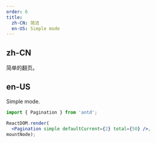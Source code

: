 ```yaml
---
order: 6
title:
  zh-CN: 简洁
  en-US: Simple mode
---
```


## zh-CN

简单的翻页。

## en-US

Simple mode.

````jsx
import { Pagination } from 'antd';

ReactDOM.render(
  <Pagination simple defaultCurrent={2} total={50} />,
mountNode);
````
